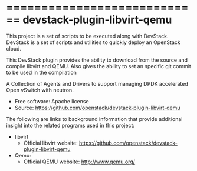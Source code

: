 ============================
devstack-plugin-libvirt-qemu
============================

This project is a set of scripts to be executed along with DevStack. DevStack
is a set of scripts and utilities to quickly deploy an OpenStack cloud.

This DevStack plugin provides the ability to download from the source and
compile libvirt and QEMU. Also gives the ability to set an specific git commit
to be used in the compilation

A Collection of Agents and Drivers to support managing DPDK accelerated Open
vSwitch with neutron.

* Free software: Apache license
* Source: https://github.com/openstack/devstack-plugin-libvirt-qemu


The following are links to background information that provide additional
insight into the related programs used in this project:

* libvirt
  - Official libvirt website: https://github.com/openstack/devstack-plugin-libvirt-qemu
* Qemu:
  - Official QEMU website: http://www.qemu.org/
